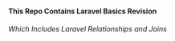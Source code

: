 #### This Repo Contains Laravel Basics Revision
###### Which Includes Laravel Relationships and Joins